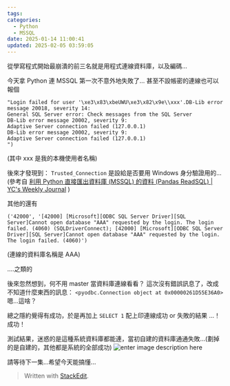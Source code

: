 ```yaml
---
tags:
categories:
  - Python
  - MSSQL 
date: 2025-01-14 11:00:41
updated: 2025-02-05 03:59:05
---
```

從學寫程式開始最崩潰的前三名就是用程式連線資料庫，以及編碼...

今天拿 Python 連 MSSQL 第一次不意外地失敗了...
甚至不設帳密的連線也可以報個

```
"Login failed for user '\xe3\x83\xbeUWU\xe3\x82\x9e\\xxx'.DB-Lib error message 20018, severity 14:
General SQL Server error: Check messages from the SQL Server
DB-Lib error message 20002, severity 9:
Adaptive Server connection failed (127.0.0.1)
DB-Lib error message 20002, severity 9:
Adaptive Server connection failed (127.0.0.1)
")
```

(其中 xxx 是我的本機使用者名稱)

後來才發現到：
`Trusted_Connection` 是設給是否要用 Windows 身分驗證用的...
(參考自 [利用 Python 直接匯出資料庫 (MSSQL) 的資料 (Pandas ReadSQL) | YC's Weekly Journal](https://ycjhuo.gitlab.io/blogs/Python-Pandas-Download-Data-From-MSSQL.html#%E9%80%A3%E6%8E%A5-mssql-%E8%B3%87%E6%96%99%E5%BA%AB) )

其他的還有

```
('42000', '[42000] [Microsoft][ODBC SQL Server Driver][SQL Server]Cannot open database "AAA" requested by the login. The login failed. (4060) (SQLDriverConnect); [42000] [Microsoft][ODBC SQL Server Driver][SQL Server]Cannot open database "AAA" requested by the login. The login failed. (4060)')
```

(連線的資料庫名稱是 AAA)

....之類的

後來忽然想到，何不用 master 當資料庫連線看看？
這次沒有錯誤訊息了，改成不知道什麼東西的訊息：
`<pyodbc.Connection object at 0x00000261D55E36A0>`
嗯...這啥？

總之隱約覺得有成功，於是再加上 `SELECT 1` 配上印連線成功 or 失敗的結果
...！ 成功！

測試結果，迷惑的是這種系統資料庫都能連，當初自建的資料庫通通失敗...(劃掉的是自建的，其他都是系統的全部成功)
![enter image description here](https://blogger.googleusercontent.com/img/a/AVvXsEjEHqXuRsKGV3Efosv2prVc_NmF4oDA4AOsDDk7tNu97PcA_nHhOsm0Z1fpHWmfdh6NbVzzjVqeJHyVM9WTQT9pt4fi5Grtb-TuT6K5Gs0BoM1u0Gr49dbLIPvnvKniuEqcW-ks9uTbE1orn3q3hEpjSe-OIhaJ0IRl_u7TqT_7frSyPMDynYmns0khOyA)

請等待下一集...希望今天能搞懂...

> Written with [StackEdit](https://stackedit.io/).